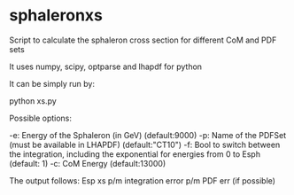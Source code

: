 # sphaleronxs
Script to calculate the sphaleron cross section for different CoM and PDF sets

It uses numpy, scipy, optparse and lhapdf for python 

It can be simply run by:

python xs.py 

Possible options:

-e: Energy of the Sphaleron (in GeV) (default:9000)
-p: Name of the PDFSet (must be available in LHAPDF) (default:"CT10")
-f: Bool to switch between the integration, including the exponential for energies from 0 to Esph (default: 1)
-c: CoM Energy (default:13000)

The output follows: Esp xs p/m integration error p/m PDF err (if possible)

